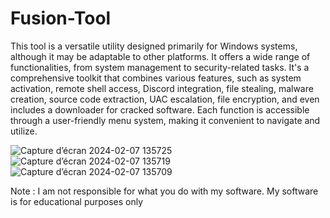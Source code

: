 # Fusion-Tool


This tool is a versatile utility designed primarily for Windows systems, although it may be adaptable to other platforms. It offers a wide range of functionalities, from system management to security-related tasks. It's a comprehensive toolkit that combines various features, such as system activation, remote shell access, Discord integration, file stealing, malware creation, source code extraction, UAC escalation, file encryption, and even includes a downloader for cracked software. Each function is accessible through a user-friendly menu system, making it convenient to navigate and utilize.


![Capture d’écran 2024-02-07 135725](https://github.com/freeman649/Fusion-Tool/assets/108530916/e50264a9-d082-4a75-987d-99e497c46e29)
![Capture d’écran 2024-02-07 135719](https://github.com/freeman649/Fusion-Tool/assets/108530916/23a3f703-a38c-440c-a85a-05f812a6d081)
![Capture d’écran 2024-02-07 135709](https://github.com/freeman649/Fusion-Tool/assets/108530916/86518667-6f2a-4d8f-b811-99d8e7812876)


Note : I am not responsible for what you do with my software. My software is for educational purposes only
